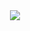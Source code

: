 <div id="header" align="center">
  <img src="https://i.giphy.com/media/v1.Y2lkPTc5MGI3NjExbWY2cTh6NWs2b285cjloeHVvODNya25qYmtrMDZoM3hnc3hpdnZ1YSZlcD12MV9pbnRlcm5hbF9naWZfYnlfaWQmY3Q9Zw/ZLdy2L5W62WGs/giphy.gif width="100"/>
</div>
